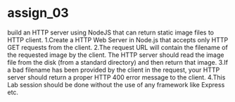  # assign_03
 
build an HTTP server using NodeJS that can return static image files to HTTP client.
 1.Create a HTTP Web Server in Node.js that accepts only HTTP GET requests from the client.
 2.The request URL will contain the filename of the requested image by the client.
   The HTTP server should read the image file from the disk (from a standard directory) and then return that image.
 3.If a bad filename has been provided by the client in the request, your HTTP server should return a proper HTTP 400 error
   message to the client.
 4.This Lab session should be done without the use of any framework like Express etc. 
